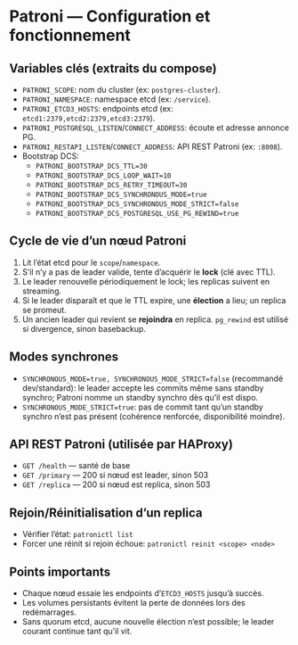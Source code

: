 # Patroni — Configuration et fonctionnement

## Variables clés (extraits du compose)
- `PATRONI_SCOPE`: nom du cluster (ex: `postgres-cluster`).
- `PATRONI_NAMESPACE`: namespace etcd (ex: `/service`).
- `PATRONI_ETCD3_HOSTS`: endpoints etcd (ex: `etcd1:2379,etcd2:2379,etcd3:2379`).
- `PATRONI_POSTGRESQL_LISTEN`/`CONNECT_ADDRESS`: écoute et adresse annonce PG.
- `PATRONI_RESTAPI_LISTEN`/`CONNECT_ADDRESS`: API REST Patroni (ex: `:8008`).
- Bootstrap DCS:
  - `PATRONI_BOOTSTRAP_DCS_TTL=30`
  - `PATRONI_BOOTSTRAP_DCS_LOOP_WAIT=10`
  - `PATRONI_BOOTSTRAP_DCS_RETRY_TIMEOUT=30`
  - `PATRONI_BOOTSTRAP_DCS_SYNCHRONOUS_MODE=true`
  - `PATRONI_BOOTSTRAP_DCS_SYNCHRONOUS_MODE_STRICT=false`
  - `PATRONI_BOOTSTRAP_DCS_POSTGRESQL_USE_PG_REWIND=true`

## Cycle de vie d’un nœud Patroni
1. Lit l’état etcd pour le `scope`/`namespace`.
2. S’il n’y a pas de leader valide, tente d’acquérir le **lock** (clé avec TTL).
3. Le leader renouvelle périodiquement le lock; les replicas suivent en streaming.
4. Si le leader disparaît et que le TTL expire, une **élection** a lieu; un replica se promeut.
5. Un ancien leader qui revient se **rejoindra** en replica. `pg_rewind` est utilisé si divergence, sinon basebackup.

## Modes synchrones
- `SYNCHRONOUS_MODE=true, SYNCHRONOUS_MODE_STRICT=false` (recommandé dev/standard): le leader accepte les commits même sans standby synchro; Patroni nomme un standby synchro dès qu’il est dispo.
- `SYNCHRONOUS_MODE_STRICT=true`: pas de commit tant qu’un standby synchro n’est pas présent (cohérence renforcée, disponibilité moindre).

## API REST Patroni (utilisée par HAProxy)
- `GET /health` — santé de base
- `GET /primary` — 200 si nœud est leader, sinon 503
- `GET /replica` — 200 si nœud est replica, sinon 503

## Rejoin/Réinitialisation d’un replica
- Vérifier l’état: `patronictl list`
- Forcer une réinit si rejoin échoue: `patronictl reinit <scope> <node>`

## Points importants
- Chaque nœud essaie les endpoints d’`ETCD3_HOSTS` jusqu’à succès.
- Les volumes persistants évitent la perte de données lors des redémarrages.
- Sans quorum etcd, aucune nouvelle élection n’est possible; le leader courant continue tant qu’il vit.

